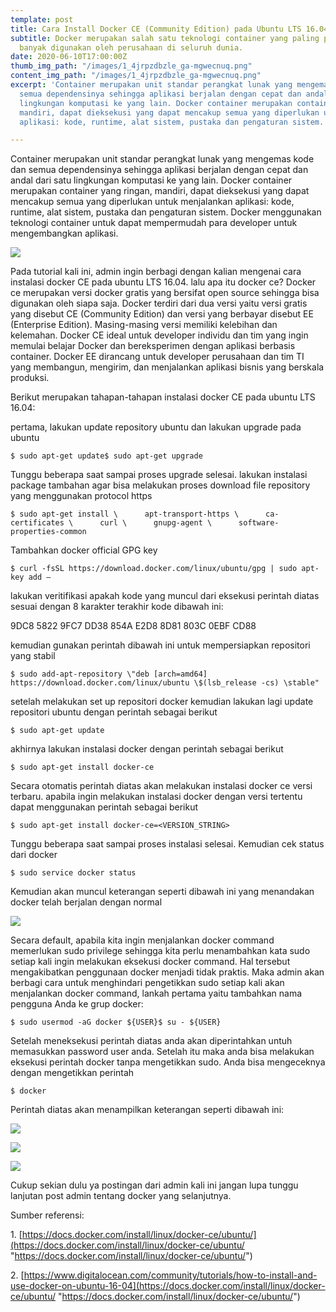 ```yaml
---
template: post
title: Cara Install Docker CE (Community Edition) pada Ubuntu LTS 16.04
subtitle: Docker merupakan salah satu teknologi container yang paling populer dan
  banyak digunakan oleh perusahaan di seluruh dunia.
date: 2020-06-10T17:00:00Z
thumb_img_path: "/images/1_4jrpzdbzle_ga-mgwecnuq.png"
content_img_path: "/images/1_4jrpzdbzle_ga-mgwecnuq.png"
excerpt: 'Container merupakan unit standar perangkat lunak yang mengemas kode dan
  semua dependensinya sehingga aplikasi berjalan dengan cepat dan andal dari satu
  lingkungan komputasi ke yang lain. Docker container merupakan container yang ringan,
  mandiri, dapat dieksekusi yang dapat mencakup semua yang diperlukan untuk menjalankan
  aplikasi: kode, runtime, alat sistem, pustaka dan pengaturan sistem. '

---
```

Container merupakan unit standar perangkat lunak yang mengemas kode dan semua dependensinya sehingga aplikasi berjalan dengan cepat dan andal dari satu lingkungan komputasi ke yang lain. Docker container merupakan container yang ringan, mandiri, dapat dieksekusi yang dapat mencakup semua yang diperlukan untuk menjalankan aplikasi: kode, runtime, alat sistem, pustaka dan pengaturan sistem. Docker menggunakan teknologi container untuk dapat mempermudah para developer untuk mengembangkan aplikasi.

![](https://miro.medium.com/max/1400/0*guurlUOHq5C73V-F.png)

Pada tutorial kali ini, admin ingin berbagi dengan kalian mengenai cara instalasi docker CE pada ubuntu LTS 16.04. lalu apa itu docker ce? Docker ce merupakan versi docker gratis yang bersifat open source sehingga bisa digunakan oleh siapa saja. Docker terdiri dari dua versi yaitu versi gratis yang disebut CE (Community Edition) dan versi yang berbayar disebut EE (Enterprise Edition). Masing-masing versi memiliki kelebihan dan kelemahan. Docker CE ideal untuk developer individu dan tim yang ingin memulai belajar Docker dan bereksperimen dengan aplikasi berbasis container. Docker EE dirancang untuk developer perusahaan dan tim TI yang membangun, mengirim, dan menjalankan aplikasi bisnis yang berskala produksi.

Berikut merupakan tahapan-tahapan instalasi docker CE pada ubuntu LTS 16.04:

pertama, lakukan update repository ubuntu dan lakukan upgrade pada ubuntu

    $ sudo apt-get update$ sudo apt-get upgrade

Tunggu beberapa saat sampai proses upgrade selesai. lakukan instalasi package tambahan agar bisa melakukan proses download file repository yang menggunakan protocol https

    $ sudo apt-get install \      apt-transport-https \      ca-certificates \      curl \      gnupg-agent \      software-properties-common

Tambahkan docker official GPG key

    $ curl -fsSL https://download.docker.com/linux/ubuntu/gpg | sudo apt-key add –

lakukan veritifikasi apakah kode yang muncul dari eksekusi perintah diatas sesuai dengan 8 karakter terakhir kode dibawah ini:

9DC8 5822 9FC7 DD38 854A E2D8 8D81 803C 0EBF CD88

kemudian gunakan perintah dibawah ini untuk mempersiapkan repositori yang stabil

    $ sudo add-apt-repository \"deb [arch=amd64] https://download.docker.com/linux/ubuntu \$(lsb_release -cs) \stable"

setelah melakukan set up repositori docker kemudian lakukan lagi update repositori ubuntu dengan perintah sebagai berikut

    $ sudo apt-get update

akhirnya lakukan instalasi docker dengan perintah sebagai berikut

    $ sudo apt-get install docker-ce

Secara otomatis perintah diatas akan melakukan instalasi docker ce versi terbaru. apabila ingin melakukan instalasi docker dengan versi tertentu dapat menggunakan perintah sebagai berikut

    $ sudo apt-get install docker-ce=<VERSION_STRING>

Tunggu beberapa saat sampai proses instalasi selesai. Kemudian cek status dari docker

    $ sudo service docker status

Kemudian akan muncul keterangan seperti dibawah ini yang menandakan docker telah berjalan dengan normal

![](/images/1_cuuamafxrnuh2mkz_ps8xa.png)

Secara default, apabila kita ingin menjalankan docker command memerlukan sudo privilege sehingga kita perlu menambahkan kata sudo setiap kali ingin melakukan eksekusi docker command. Hal tersebut mengakibatkan penggunaan docker menjadi tidak praktis. Maka admin akan berbagi cara untuk menghindari pengetikkan sudo setiap kali akan menjalankan docker command, lankah pertama yaitu tambahkan nama pengguna Anda ke grup docker:

    $ sudo usermod -aG docker ${USER}$ su - ${USER}

Setelah meneksekusi perintah diatas anda akan diperintahkan untuh memasukkan password user anda. Setelah itu maka anda bisa melakukan eksekusi perintah docker tanpa mengetikkan sudo. Anda bisa mengeceknya dengan mengetikkan perintah

    $ docker

Perintah diatas akan menampilkan keterangan seperti dibawah ini:

![](https://miro.medium.com/max/1248/1*Aovt1AOpjZfi_gc4Rsbc3A.png)

![](https://miro.medium.com/max/1248/1*MdSwBePo4IfBXTI5Ljin5Q.png)

![](https://miro.medium.com/max/1248/1*IlzhYj_3m4TemFSomMKgYQ.png)

Cukup sekian dulu ya postingan dari admin kali ini jangan lupa tunggu lanjutan post admin tentang docker yang selanjutnya.

Sumber referensi:

1\. [https://docs.docker.com/install/linux/docker-ce/ubuntu/](https://docs.docker.com/install/linux/docker-ce/ubuntu/ "https://docs.docker.com/install/linux/docker-ce/ubuntu/")

2\. [https://www.digitalocean.com/community/tutorials/how-to-install-and-use-docker-on-ubuntu-16-04](https://docs.docker.com/install/linux/docker-ce/ubuntu/ "https://docs.docker.com/install/linux/docker-ce/ubuntu/")